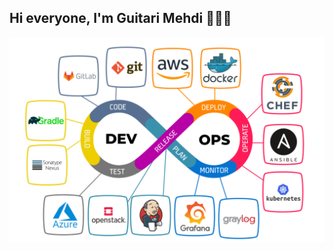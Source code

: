 
## Hi everyone, I'm Guitari Mehdi 👋👋👋

[![](images/devops-cover-image.png)](www.linkedin.com/in/mehdi-g-783985196)

<!--
**mehdiguitari/mehdiguitari** is a ✨ _special_ ✨ repository because its `README.md` (this file) appears on your GitHub profile.

Here are some ideas to get you started:

- 🔭 I’m currently working on ...
- 🌱 I’m currently learning ...
- 👯 I’m looking to collaborate on ...
- 🤔 I’m looking for help with ...
- 💬 Ask me about ...
- 📫 How to reach me: ...
- 😄 Pronouns: ...
- ⚡ Fun fact: ...
-->
